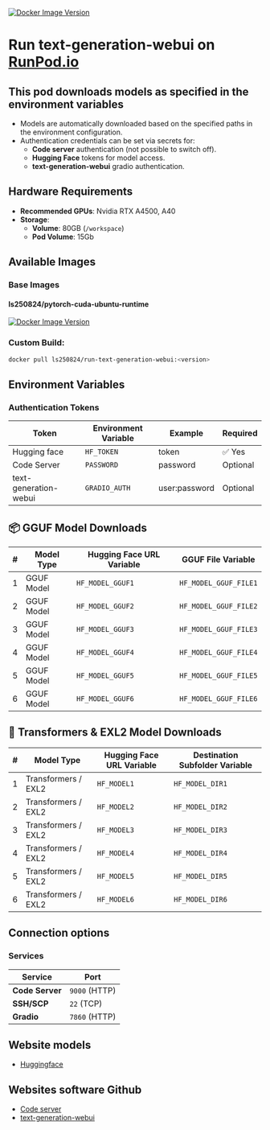 [![Docker Image Version](https://img.shields.io/docker/v/ls250824/run-text-generation-webui)](https://hub.docker.com/r/ls250824/run-text-generation-webui)

# Run text-generation-webui on [RunPod.io](https://runpod.io?ref=se4tkc5o)

## This pod downloads models as specified in the **environment variables**

- Models are automatically downloaded based on the specified paths in the environment configuration.  
- Authentication credentials can be set via secrets for:  
  - **Code server** authentication (not possible to switch off). 
  - **Hugging Face** tokens for model access.
  - **text-generation-webui** gradio authentication.  

## Hardware Requirements  
 
- **Recommended GPUs**: Nvidia RTX A4500, A40
- **Storage**:  
  - **Volume**: 80GB (`/workspace`)  
  - **Pod Volume**: 15Gb  

## Available Images

### Base Images 

#### ls250824/pytorch-cuda-ubuntu-runtime
	
[![Docker Image Version](https://img.shields.io/docker/v/ls250824/pytorch-cuda-ubuntu-runtime)](https://hub.docker.com/r/ls250824/pytorch-cuda-ubuntu-runtime)

### Custom Build: 

```bash
docker pull ls250824/run-text-generation-webui:<version>
```

## Environment Variables  

### **Authentication Tokens**  

| Token        | Environment Variable | Example | Required |
|--------------|----------------------|---------|----------|
| Hugging face  | `HF_TOKEN`           | token | ✅ Yes |
| Code Server  | `PASSWORD`           | password | Optional |
| text-generation-webui       | `GRADIO_AUTH`        | user:password | Optional |


## 📦 **GGUF Model Downloads**

| #  | Model Type     | Hugging Face URL Variable | GGUF File Variable       |
|----|----------------|---------------------------|---------------------------|
| 1  | GGUF Model     | `HF_MODEL_GGUF1`          | `HF_MODEL_GGUF_FILE1`     |
| 2  | GGUF Model     | `HF_MODEL_GGUF2`          | `HF_MODEL_GGUF_FILE2`     |
| 3  | GGUF Model     | `HF_MODEL_GGUF3`          | `HF_MODEL_GGUF_FILE3`     |
| 4  | GGUF Model     | `HF_MODEL_GGUF4`          | `HF_MODEL_GGUF_FILE4`     |
| 5  | GGUF Model     | `HF_MODEL_GGUF5`          | `HF_MODEL_GGUF_FILE5`     |
| 6  | GGUF Model     | `HF_MODEL_GGUF6`          | `HF_MODEL_GGUF_FILE6`     |

## 🤖 **Transformers & EXL2 Model Downloads**

| #  | Model Type              | Hugging Face URL Variable | Destination Subfolder Variable |
|----|-------------------------|----------------------------|----------------------------------|
| 1  | Transformers / EXL2    | `HF_MODEL1`                | `HF_MODEL_DIR1`                 |
| 2  | Transformers / EXL2    | `HF_MODEL2`                | `HF_MODEL_DIR2`                 |
| 3  | Transformers / EXL2    | `HF_MODEL3`                | `HF_MODEL_DIR3`                 |
| 4  | Transformers / EXL2    | `HF_MODEL4`                | `HF_MODEL_DIR4`                 |
| 5  | Transformers / EXL2    | `HF_MODEL5`                | `HF_MODEL_DIR5`                 |
| 6  | Transformers / EXL2    | `HF_MODEL6`                | `HF_MODEL_DIR6`                 |

## Connection options 

### Services

| Service         | Port          |
|-----------------|---------------| 
| **Code Server** | `9000` (HTTP) |
| **SSH/SCP**     | `22`   (TCP)  |
| **Gradio**      | `7860` (HTTP) |

## Website models

- [Huggingface](https://huggingface.co/)

## Websites software Github

- [Code server](https://github.com/coder/code-server)
- [text-generation-webui](https://github.com/oobabooga/text-generation-webui)